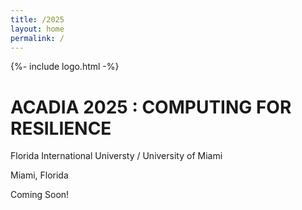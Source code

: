 ```yaml
---
title: /2025
layout: home
permalink: /
---
```

{%- include logo.html -%}

# ACADIA 2025 : COMPUTING FOR RESILIENCE

Florida International Universty /  University  of Miami

Miami, Florida


Coming Soon!
